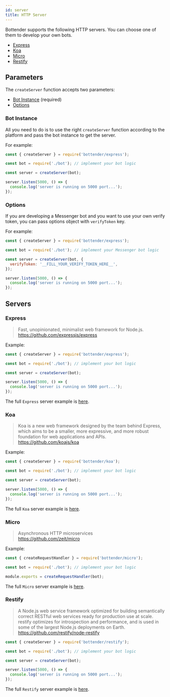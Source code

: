 ```yaml
---
id: server
title: HTTP Server
---
```


Bottender supports the following HTTP servers. You can choose one of them to develop your own bots.

- [Express](#express)
- [Koa](#koa)
- [Micro](#micro)
- [Restify](#restify)

## Parameters

The `createServer` function accepts two parameters:

- [Bot Instance](#bot-instance) (required)
- [Options](#options)

### Bot Instance

All you need to do is to use the right `createServer` function according to the platform and pass the bot instance to get the server.

For example:

```js
const { createServer } = require('bottender/express');

const bot = require('./bot'); // implement your bot logic

const server = createServer(bot);

server.listen(5000, () => {
  console.log('server is running on 5000 port...');
});
```

### Options

If you are developing a Messenger bot and you want to use your own verify token, you can pass options object with `verifyToken` key.

For example:

```js
const { createServer } = require('bottender/express');

const bot = require('./bot'); // implement your Messenger bot logic

const server = createServer(bot, {
  verifyToken: '__FILL_YOUR_VERIFY_TOKEN_HERE__',
});

server.listen(5000, () => {
  console.log('server is running on 5000 port...');
});
```

## Servers

### Express

> Fast, unopinionated, minimalist web framework for Node.js.  
> https://github.com/expressjs/express

Example:

```js
const { createServer } = require('bottender/express');

const bot = require('./bot'); // implement your bot logic

const server = createServer(bot);

server.listen(5000, () => {
  console.log('server is running on 5000 port...');
});
```

The full `Express` server example is [here](https://github.com/Yoctol/bottender/tree/v0.15.x/examples/server-express).

### Koa

> Koa is a new web framework designed by the team behind Express, which aims to be a smaller, more expressive, and more robust foundation for web applications and APIs.  
> https://github.com/koajs/koa

Example:

```js
const { createServer } = require('bottender/koa');

const bot = require('./bot'); // implement your bot logic

const server = createServer(bot);

server.listen(5000, () => {
  console.log('server is running on 5000 port...');
});
```

The full `Koa` server example is [here](https://github.com/Yoctol/bottender/tree/v0.15.x/examples/server-koa).

### Micro

> Asynchronous HTTP microservices  
> https://github.com/zeit/micro

Example:

```js
const { createRequestHandler } = require('bottender/micro');

const bot = require('./bot'); // implement your bot logic

module.exports = createRequestHandler(bot);
```

The full `Micro` server example is [here](https://github.com/Yoctol/bottender/tree/v0.15.x/examples/server-micro).

### Restify

> A Node.js web service framework optimized for building semantically correct RESTful web services ready for production use at scale. restify optimizes for introspection and performance, and is used in some of the largest Node.js deployments on Earth.  
> https://github.com/restify/node-restify

```js
const { createServer } = require('bottender/restify');

const bot = require('./bot'); // implement your bot logic

const server = createServer(bot);

server.listen(5000, () => {
  console.log('server is running on 5000 port...');
});
```

The full `Restify` server example is [here](https://github.com/Yoctol/bottender/tree/v0.15.x/examples/server-restify).
